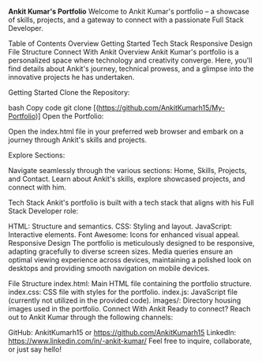
**Ankit Kumar's Portfolio**
Welcome to Ankit Kumar's portfolio – a showcase of skills, projects, and a gateway to connect with a passionate Full Stack Developer.

Table of Contents
Overview
Getting Started
Tech Stack
Responsive Design
File Structure
Connect With Ankit
Overview
Ankit Kumar's portfolio is a personalized space where technology and creativity converge. Here, you'll find details about Ankit's journey, technical prowess, and a glimpse into the innovative projects he has undertaken.

Getting Started
Clone the Repository:

bash
Copy code
git clone [(https://github.com/AnkitKumarh15/My-Portfolio)]
Open the Portfolio:

Open the index.html file in your preferred web browser and embark on a journey through Ankit's skills and projects.

Explore Sections:

Navigate seamlessly through the various sections: Home, Skills, Projects, and Contact. Learn about Ankit's skills, explore showcased projects, and connect with him.

Tech Stack
Ankit's portfolio is built with a tech stack that aligns with his Full Stack Developer role:

HTML: Structure and semantics.
CSS: Styling and layout.
JavaScript: Interactive elements.
Font Awesome: Icons for enhanced visual appeal.
Responsive Design
The portfolio is meticulously designed to be responsive, adapting gracefully to diverse screen sizes. Media queries ensure an optimal viewing experience across devices, maintaining a polished look on desktops and providing smooth navigation on mobile devices.

File Structure
index.html: Main HTML file containing the portfolio structure.
index.css: CSS file with styles for the portfolio.
index.js: JavaScript file (currently not utilized in the provided code).
images/: Directory housing images used in the portfolio.
Connect With Ankit
Ready to connect? Reach out to Ankit Kumar through the following channels:

GitHub: AnkitKumarh15 or https://github.com/AnkitKumarh15
LinkedIn: https://www.linkedin.com/in/-ankit-kumar/
Feel free to inquire, collaborate, or just say hello!
